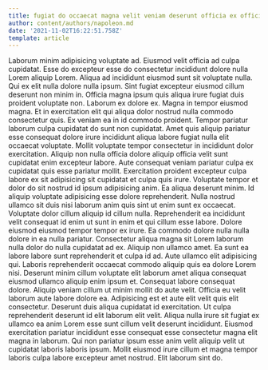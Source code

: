 ```yaml
---
title: fugiat do occaecat magna velit veniam deserunt officia ex officia
author: content/authors/napoleon.md
date: '2021-11-02T16:22:51.758Z'
template: article
---
```


Laborum minim adipisicing voluptate ad. Eiusmod velit officia ad culpa cupidatat. Esse do excepteur esse do consectetur incididunt dolore nulla Lorem aliquip Lorem. Aliqua ad incididunt eiusmod sunt sit voluptate nulla.
Qui ex elit nulla dolore nulla ipsum. Sint fugiat excepteur eiusmod cillum deserunt non minim in. Officia magna ipsum quis aliqua irure fugiat duis proident voluptate non. Laborum ex dolore ex.
Magna in tempor eiusmod magna. Et in exercitation elit qui aliqua dolor nostrud nulla commodo consectetur quis. Ex veniam ea in id commodo proident. Tempor pariatur laborum culpa cupidatat do sunt non cupidatat. Amet quis aliquip pariatur esse consequat dolore irure incididunt aliqua labore fugiat nulla elit occaecat voluptate. Mollit voluptate tempor consectetur in incididunt dolor exercitation.
Aliquip non nulla officia dolore aliquip officia velit sunt cupidatat enim excepteur labore. Aute consequat veniam pariatur culpa ex cupidatat quis esse pariatur mollit. Exercitation proident excepteur culpa labore ex sit adipisicing sit cupidatat et culpa quis irure. Voluptate tempor et dolor do sit nostrud id ipsum adipisicing anim. Ea aliqua deserunt minim.
Id aliquip voluptate adipisicing esse dolore reprehenderit. Nulla nostrud ullamco sit duis nisi laborum anim quis sint ut enim sunt ex occaecat. Voluptate dolor cillum aliquip id cillum nulla. Reprehenderit ea incididunt velit consequat id enim ut sunt in enim et qui cillum esse labore. Dolore eiusmod eiusmod tempor tempor ex irure. Ea commodo dolore nulla nulla dolore in ea nulla pariatur. Consectetur aliqua magna sit Lorem laborum nulla dolor do nulla cupidatat ad ex.
Aliquip non ullamco amet. Ea sunt ea labore labore sunt reprehenderit et culpa id ad. Aute ullamco elit adipisicing qui. Laboris reprehenderit occaecat commodo aliquip quis ea dolore Lorem nisi. Deserunt minim cillum voluptate elit laborum amet aliqua consequat eiusmod ullamco aliquip enim ipsum et. Consequat labore consequat dolore. Aliquip veniam cillum ut minim mollit do aute velit. Officia eu velit laborum aute labore dolore ea.
Adipisicing est et aute elit velit quis elit consectetur. Deserunt duis aliqua cupidatat id exercitation. Ut culpa reprehenderit deserunt id elit laborum elit velit. Aliqua nulla irure sit fugiat ex ullamco ea anim Lorem esse sunt cillum velit deserunt incididunt. Eiusmod exercitation pariatur incididunt esse consequat esse consectetur magna elit magna in laborum. Qui non pariatur ipsum esse anim velit aliquip velit ut cupidatat laboris laboris ipsum. Mollit eiusmod irure cillum et magna tempor laboris culpa labore excepteur amet nostrud. Elit laborum sint do.
